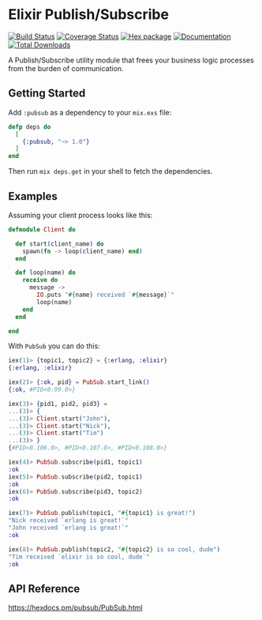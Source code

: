 # Elixir Publish/Subscribe

[![Build Status](https://travis-ci.org/simonewebdesign/elixir_pubsub.svg?branch=main)](https://travis-ci.org/simonewebdesign/elixir_pubsub) [![Coverage Status](https://coveralls.io/repos/github/simonewebdesign/elixir_pubsub/badge.svg?branch=main)](https://coveralls.io/github/simonewebdesign/elixir_pubsub?branch=main) [![Hex package](https://img.shields.io/hexpm/v/pubsub.svg)](https://hex.pm/packages/pubsub) [![Documentation](https://inch-ci.org/github/simonewebdesign/elixir_pubsub.svg?branch=main)](https://inch-ci.org/github/simonewebdesign/elixir_pubsub) [![Total Downloads](https://img.shields.io/hexpm/dt/pubsub.svg)](https://hex.pm/packages/pubsub)

A Publish/Subscribe utility module that frees your business logic processes from the burden of communication.


## Getting Started

Add `:pubsub` as a dependency to your `mix.exs` file:

``` elixir
defp deps do
  [
    {:pubsub, "~> 1.0"}
  ]
end
```

Then run `mix deps.get` in your shell to fetch the dependencies.


## Examples

Assuming your client process looks like this:

``` elixir
defmodule Client do

  def start(client_name) do
    spawn(fn -> loop(client_name) end)
  end

  def loop(name) do
    receive do
      message ->
        IO.puts "#{name} received `#{message}`"
        loop(name)
    end
  end

end
```

With `PubSub` you can do this:

``` elixir
iex(1)> {topic1, topic2} = {:erlang, :elixir}
{:erlang, :elixir}

iex(2)> {:ok, pid} = PubSub.start_link()
{:ok, #PID<0.99.0>}

iex(3)> {pid1, pid2, pid3} =
...(3)> {
...(3)> Client.start("John"),
...(3)> Client.start("Nick"),
...(3)> Client.start("Tim")
...(3)> }
{#PID<0.106.0>, #PID<0.107.0>, #PID<0.108.0>}

iex(4)> PubSub.subscribe(pid1, topic1)
:ok
iex(5)> PubSub.subscribe(pid2, topic1)
:ok
iex(6)> PubSub.subscribe(pid3, topic2)
:ok

iex(7)> PubSub.publish(topic1, "#{topic1} is great!")
"Nick received `erlang is great!`"
"John received `erlang is great!`"
:ok

iex(8)> PubSub.publish(topic2, "#{topic2} is so cool, dude")
"Tim received `elixir is so cool, dude`"
:ok
```

## API Reference

https://hexdocs.pm/pubsub/PubSub.html
